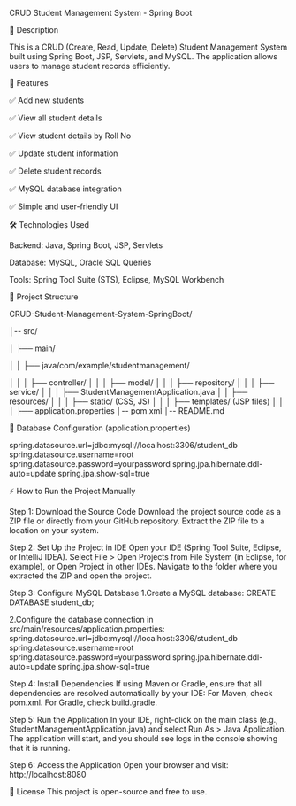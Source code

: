 CRUD Student Management System - Spring Boot

📌 Description

This is a CRUD (Create, Read, Update, Delete) Student Management System built using Spring Boot, JSP, Servlets, and MySQL. The application allows users to manage student records efficiently.


🚀 Features

✅ Add new students

✅ View all student details

✅ View student details by Roll No

✅ Update student information

✅ Delete student records

✅ MySQL database integration

✅ Simple and user-friendly UI


🛠️ Technologies Used

Backend: Java, Spring Boot, JSP, Servlets

Database: MySQL, Oracle SQL Queries

Tools: Spring Tool Suite (STS), Eclipse, MySQL Workbench


📂 Project Structure


CRUD-Student-Management-System-SpringBoot/

│-- src/

│   ├── main/

│   │   ├── java/com/example/studentmanagement/

│   │   │   ├── controller/
│   │   │   ├── model/
│   │   │   ├── repository/
│   │   │   ├── service/
│   │   │   ├── StudentManagementApplication.java
│   │   ├── resources/
│   │   │   ├── static/ (CSS, JS)
│   │   │   ├── templates/ (JSP files)
│   │   │   ├── application.properties
│-- pom.xml
│-- README.md

💾 Database Configuration (application.properties)

spring.datasource.url=jdbc:mysql://localhost:3306/student_db
spring.datasource.username=root
spring.datasource.password=yourpassword
spring.jpa.hibernate.ddl-auto=update
spring.jpa.show-sql=true

⚡ How to Run the Project Manually

Step 1: Download the Source Code
Download the project source code as a ZIP file or directly from your GitHub repository.
Extract the ZIP file to a location on your system.

Step 2: Set Up the Project in IDE
Open your IDE (Spring Tool Suite, Eclipse, or IntelliJ IDEA).
Select File > Open Projects from File System (in Eclipse, for example), or Open Project in other IDEs.
Navigate to the folder where you extracted the ZIP and open the project.

Step 3: Configure MySQL Database
1.Create a MySQL database:
CREATE DATABASE student_db;

2.Configure the database connection in src/main/resources/application.properties:
spring.datasource.url=jdbc:mysql://localhost:3306/student_db
spring.datasource.username=root
spring.datasource.password=yourpassword
spring.jpa.hibernate.ddl-auto=update
spring.jpa.show-sql=true

Step 4: Install Dependencies
If using Maven or Gradle, ensure that all dependencies are resolved automatically by your IDE:
For Maven, check pom.xml.
For Gradle, check build.gradle.

Step 5: Run the Application
In your IDE, right-click on the main class (e.g., StudentManagementApplication.java) and select Run As > Java Application.
The application will start, and you should see logs in the console showing that it is running.

Step 6: Access the Application
Open your browser and visit:
http://localhost:8080

📜 License
This project is open-source and free to use.
